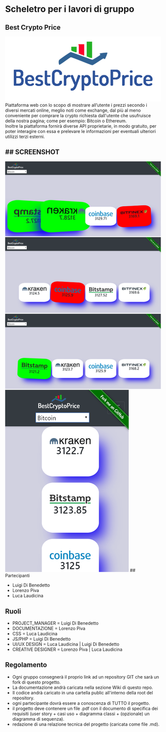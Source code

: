 # Scheletro per i lavori di gruppo                    

## Best Crypto Price 

<img src="IMG/logo_colorato.png">
Piattaforma web con lo scopo di mostrare all’utente i prezzi secondo i diversi mercati online, meglio noti come exchange, dal più al meno conveniente per comprare la crypto richiesta dall'utente che usufruisce della nostra pagina; come per esempio: Bitcoin o Ethereum. </br>
Inoltre la piattaforma fornirà diverse API proprietarie, in modo gratuito, per poter interagire con essa e prelevare le informazioni per eventuali ulteriori utilizzi terzi esterni.

<h2>## SCREENSHOT</h2>
<img src="IMG/1.PNG">
<img src="IMG/2.PNG">
<img src="IMG/3.PNG">
<img src="IMG/4.PNG">
## Partecipanti  

* Luigi Di Benedetto
* Lorenzo Piva
* Luca Laudicina

## Ruoli  

* PROJECT_MANAGER = Luigi Di Benedetto
* DOCUMENTAZIONE = Lorenzo Piva
* CSS = Luca Laudicina 
* JS/PHP = Luigi Di Benedetto
* UI/UX DESIGN = Luca Laudicina | Luigi Di Benedetto
* CREATIVE DESIGNER = Lorenzo Piva | Luca Laudicina

## Regolamento

* Ogni gruppo consegnerà il proprio link ad un repository GIT che sarà un fork di questo progetto.
* La documentazione andrà caricata nella sezione Wiki di questo repo.
* Il codice andrà caricato in una cartella public all'interno della root del repository.
* ogni partecipante dovrà essere a conoscenza di TUTTO il progetto.
* il progetto deve contenere un file .pdf con il documento di specifica dei requisiti (user story + casi uso + diagramma classi + (opzionale) un diagramma di sequenza).
* redazione di una relazione tecnica del progetto (caricata come file .md).
